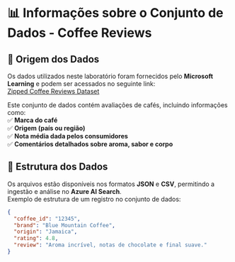 # 📊 Informações sobre o Conjunto de Dados - Coffee Reviews  

## 📌 Origem dos Dados  
Os dados utilizados neste laboratório foram fornecidos pelo **Microsoft Learning** e podem ser acessados no seguinte link:  
[Zipped Coffee Reviews Dataset](https://aka.ms/mslearn-coffee-reviews)  

Este conjunto de dados contém avaliações de cafés, incluindo informações como:  
✅ **Marca do café**  
✅ **Origem (país ou região)**  
✅ **Nota média dada pelos consumidores**  
✅ **Comentários detalhados sobre aroma, sabor e corpo**  

## 📂 Estrutura dos Dados  
Os arquivos estão disponíveis nos formatos **JSON** e **CSV**, permitindo a ingestão e análise no **Azure AI Search**.  
Exemplo de estrutura de um registro no conjunto de dados:  

```json
{
  "coffee_id": "12345",
  "brand": "Blue Mountain Coffee",
  "origin": "Jamaica",
  "rating": 4.8,
  "review": "Aroma incrível, notas de chocolate e final suave."
}

